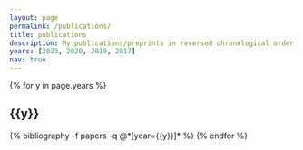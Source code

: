 ```yaml
---
layout: page
permalink: /publications/
title: publications
description: My publications/preprints in reversed chronological order. 
years: [2023, 2020, 2019, 2017]
nav: true
---
```


<div class="publications">

{% for y in page.years %}
  <h2 class="year">{{y}}</h2>
  {% bibliography -f papers -q @*[year={{y}}]* %}
{% endfor %}

</div>
